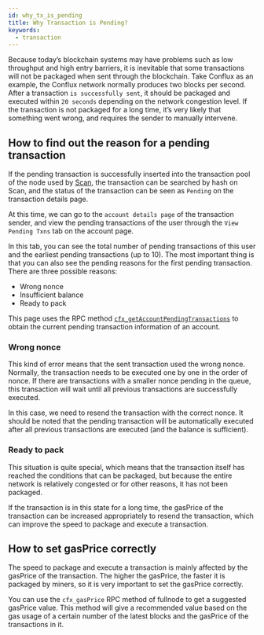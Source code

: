```yaml
---
id: why_tx_is_pending
title: Why Transaction is Pending?
keywords:
  - transaction
---
```


Because today’s blockchain systems may have problems such as low throughput and high entry barriers, it is inevitable that some transactions will not be packaged when sent through the blockchain. Take Conflux as an example, the Conflux network normally produces two blocks per second. After a transaction `is successfully sent`, it should be packaged and executed within `20 seconds` depending on the network congestion level. If the transaction is not packaged for a long time, it’s very likely that something went wrong, and requires the sender to manually intervene.

<!---
![](/img/why-tx-pending/tx-pending.png)
-->

## How to find out the reason for a pending transaction

If the pending transaction is successfully inserted into the transaction pool of the node used by [Scan](https://www.confluxscan.io/), the transaction can be searched by hash on Scan, and the status of the transaction can be seen as `Pending` on the transaction details page. 

<!---
![](/img/why-tx-pending/scan-pending-detail.png)
-->

 At this time, we can go to the `account details page` of the transaction sender, and view the pending transactions of the user through the `View Pending Txns` tab on the account page.

<!---
![](/img/why-tx-pending/scan-pending-entry.jpeg)
-->

In this tab, you can see the total number of pending transactions of this user and the earliest pending transactions (up to 10). The most important thing is that you can also see the pending reasons for the first pending transaction. There are three possible reasons:

* Wrong nonce
* Insufficient balance
* Ready to pack

<!---
![](/img/why-tx-pending/scan-pending-tx-list.jpeg)
-->

This page uses the RPC method [`cfx_getAccountPendingTransactions`](http://developer.confluxnetwork.org/conflux-doc/docs/json_rpc/#cfx_getaccountpendingtransactions) to obtain the current pending transaction information of an account.

### Wrong nonce

This kind of error means that the sent transaction used the wrong nonce. Normally, the transaction needs to be executed one by one in the order of nonce. If there are transactions with a smaller nonce pending in the queue, this transaction will wait until all previous transactions are successfully executed.

In this case, we need to resend the transaction with the correct nonce. It should be noted that the pending transaction will be automatically executed after all previous transactions are executed (and the balance is sufficient).


### Ready to pack

This situation is quite special, which means that the transaction itself has reached the conditions that can be packaged, but because the entire network is relatively congested or for other reasons, it has not been packaged.

If the transaction is in this state for a long time, the gasPrice of the transaction can be increased appropriately to resend the transaction, which can improve the speed to package and execute a transaction.

## How to set gasPrice correctly

The speed to package and execute a transaction is mainly affected by the gasPrice of the transaction. The higher the gasPrice, the faster it is packaged by miners, so it is very important to set the gasPrice correctly.

You can use the `cfx_gasPrice` RPC method of fullnode to get a suggested gasPrice value. This method will give a recommended value based on the gas usage of a certain number of the latest blocks and the gasPrice of the transactions in it.
